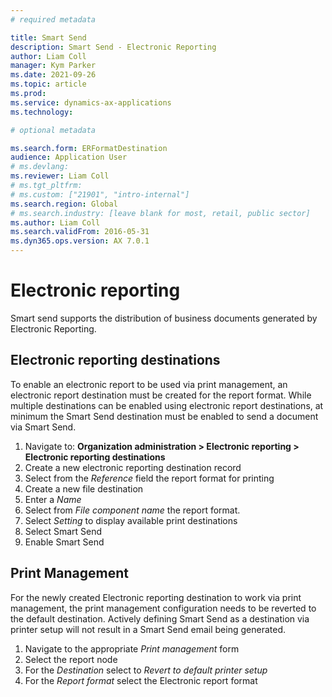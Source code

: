 ```yaml
---
# required metadata

title: Smart Send
description: Smart Send - Electronic Reporting
author: Liam Coll
manager: Kym Parker
ms.date: 2021-09-26
ms.topic: article
ms.prod: 
ms.service: dynamics-ax-applications
ms.technology: 

# optional metadata

ms.search.form: ERFormatDestination
audience: Application User
# ms.devlang: 
ms.reviewer: Liam Coll
# ms.tgt_pltfrm: 
# ms.custom: ["21901", "intro-internal"]
ms.search.region: Global
# ms.search.industry: [leave blank for most, retail, public sector]
ms.author: Liam Coll
ms.search.validFrom: 2016-05-31
ms.dyn365.ops.version: AX 7.0.1
---
```


# Electronic reporting
Smart send supports the distribution of business documents generated by Electronic Reporting. 

## Electronic reporting destinations
To enable an electronic report to be used via print management, an electronic report destination must be created for the report format. While multiple destinations can be enabled using electronic report destinations, at minimum the Smart Send destination must be enabled to send a document via Smart Send.

1. Navigate to: **Organization administration > Electronic reporting > Electronic reporting destinations**
2. Create a new electronic reporting destination record
3. Select from the *Reference* field the report format for printing
4. Create a new file destination
5. Enter a *Name*
6. Select from *File component name* the report format.
7. Select *Setting* to display available print destinations
8. Select Smart Send
9. Enable Smart Send 

## Print Management
For the newly created Electronic reporting destination to work via print management, the print management configuration needs to be reverted to the default destination. Actively defining Smart Send as a destination via printer setup will not result in a Smart Send email being generated.

1. Navigate to the appropriate *Print management* form
2. Select the report node
3. For the *Destination* select to *Revert to default printer setup*
4. For the *Report format* select the Electronic report format



